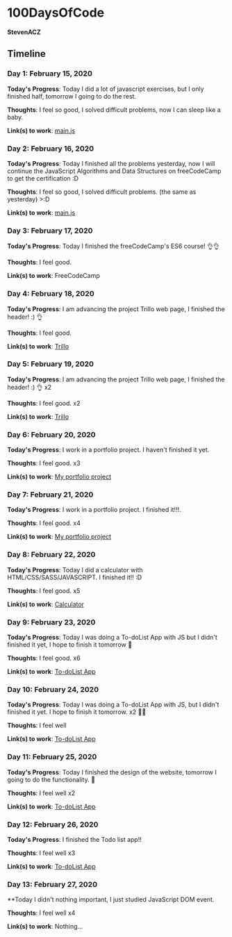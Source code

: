 # 100DaysOfCode

**StevenACZ**

## Timeline

### Day 1: February 15, 2020

**Today's Progress**: Today I did a lot of javascript exercises, but I only finished half, tomorrow I going to do the rest.

**Thoughts**: I feel so good, I solved difficult problems, now I can sleep like a baby. 

**Link(s) to work**: [main.js](https://github.com/StevenACZ/100DaysOfCode/blob/master/Days/Day%201/PachaQtec's%20JavaScript%20Problems/main.js)

### Day 2: February 16, 2020

**Today's Progress**: Today I finished all the problems yesterday, now I will continue the JavaScript Algorithms and Data Structures on freeCodeCamp to get the certification :D

**Thoughts**: I feel so good, I solved difficult problems. (the same as yesterday) >:D

**Link(s) to work**: [main.js](https://github.com/StevenACZ/100DaysOfCode/blob/master/Days/Day%202/PachaQtec's%20JavaScript%20Problems/main.js)

### Day 3: February 17, 2020

**Today's Progress**: Today I finished the freeCodeCamp's ES6 course! 👌👌

**Thoughts**: I feel good.

**Link(s) to work**: FreeCodeCamp

### Day 4: February 18, 2020

**Today's Progress**: I am advancing the project Trillo web page, I finished the header! :) 👌

**Thoughts**: I feel good.

**Link(s) to work**: [Trillo](https://stevenacz.github.io/Trillo/?#)

### Day 5: February 19, 2020

**Today's Progress**: I am advancing the project Trillo web page, I finished the header! :) 👌 x2

**Thoughts**: I feel good. x2

**Link(s) to work**: [Trillo](https://stevenacz.github.io/Trillo/?#)

### Day 6: February 20, 2020

**Today's Progress**: I work in a portfolio project. I haven't finished it yet.

**Thoughts**: I feel good. x3

**Link(s) to work**: [My portfolio project](https://github.com/StevenACZ/Portfolio_Dev)

### Day 7: February 21, 2020

**Today's Progress**: I work in a portfolio project. I finished it!!!.

**Thoughts**: I feel good. x4

**Link(s) to work**: [My portfolio project](https://github.com/StevenACZ/Portfolio_Dev)

### Day 8: February 22, 2020

**Today's Progress**: Today I did a calculator with HTML/CSS/SASS/JAVASCRIPT. I finished it!! :D

**Thoughts**: I feel good. x5

**Link(s) to work**: [Calculator](https://github.com/StevenACZ/CalculatorApp)

### Day 9: February 23, 2020

**Today's Progress**: Today I was doing a To-doList App with JS but I didn't finished it yet, I hope to finish it tomorrow 🙌

**Thoughts**: I feel good. x6

**Link(s) to work**: [To-doList App](https://github.com/StevenACZ/To-doList)

### Day 10: February 24, 2020

**Today's Progress**: Today I was doing a To-doList App with JS, but I didn't finished it yet. I hope to finish it tomorrow. x2 🤔😢

**Thoughts**: I feel well

**Link(s) to work**: [To-doList App](https://github.com/StevenACZ/To-doList)

### Day 11: February 25, 2020

**Today's Progress**: Today I finished the design of the website, tomorrow I going to do the functionality. 🤔

**Thoughts**: I feel well x2

**Link(s) to work**: [To-doList App](https://github.com/StevenACZ/To-doList)

### Day 12: February 26, 2020

**Today's Progress**: I finished the Todo list app!!

**Thoughts**: I feel well x3

**Link(s) to work**: [To-doList App](https://github.com/StevenACZ/To-doList)

### Day 13: February 27, 2020

**Today I didn't nothing important, I just studied JavaScript DOM event.

**Thoughts**: I feel well x4

**Link(s) to work**: Nothing...
